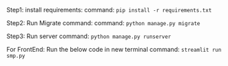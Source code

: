 

Step1:
install requirements:
command: `pip install -r requirements.txt`

Step2:
Run Migrate command:
command: `python manage.py migrate`

Step3:
Run server
command: `python manage.py runserver`

For FrontEnd:
Run the below code in new terminal
command: `streamlit run smp.py`
